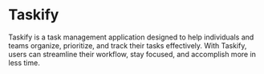 # Taskify
Taskify is a task management application designed to help individuals and teams organize, prioritize, and track their tasks effectively. With Taskify, users can streamline their workflow, stay focused, and accomplish more in less time.
